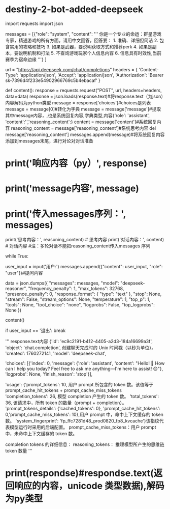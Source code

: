# destiny-2-bot-added-deepseek
import requests
import json

messages = [{"role": "system",
"content":
'''
你是一个专业的命运：群星游戏专家，精通游戏的所有方面。请用中文回答，回答要：
        1. 准确、详细但简洁
        2. 包含实用的攻略和技巧
        3. 如果是武器，要说明获取方式和推荐perk
        4. 如果是副本，要说明机制和打法
        5. 不查询游戏玩家个人信息内容
        6. 信息具有时效性,当前赛季为宿命边缘
'''}
]

url = "https://api.deepseek.com/chat/completions"
headers = {
  'Content-Type': 'application/json',
  'Accept': 'application/json',
  'Authorization': 'Bearer sk-7396d4f233e54902966769c5b4ebacaf'
}

def content():
  response = requests.request("POST", url, headers=headers, data=data)
  response = json.loads(response.text)#将response.text（为json）内容解码为python类型
  message = response['choices']#choices是列表
  message = message[0]#转化为字典
  message = message['message']#提取其中message内容，,也是系统回复内容,字典类型,内容{'role': 'assistant', 'content':'','reasoning_content':}
  content = message['content']#系统回复内容
  reasoning_content = message['reasoning_content']#系统思考内容
  del message['reasoning_content']
  messages.append(message)#将系统回复内容添加到messages末尾，进行对论对对话准备
  # print('响应内容（py）', response)
  # print('message内容', message)
  # print('传入messages序列：', messages)
  print('思考内容：', reasoning_content)  # 思考内容
  print('对话内容：', content)  # 对话内容
#注：多轮对话不能把reasoning_content传入messages 序列

while True:

  user_input = input('用户:')
  messages.append({"content": user_input, "role": "user"})#提问内容

  data = json.dumps({
    "messages": messages,
    "model": "deepseek-reasoner",
    "frequency_penalty": 1,
    "max_tokens": 32768,
    "presence_penalty": 0,
    "response_format": {
      "type": "text"
    },
    "stop": None,
    "stream": False,
    "stream_options": None,
    "temperature": 1,
    "top_p": 1,
    "tools": None,
    "tool_choice": "none",
    "logprobs": False,
    "top_logprobs": None
  })

  content()

  if user_input == '退出':
    break




'''
response.text内容
{'id': 'ec9c2191-b412-4405-a2d3-184a16699a3f',
 'object': 'chat.completion', 创建聊天完成时的 Unix 时间戳（以秒为单位）。
 'created': 1760272141,
  'model': 'deepseek-chat', 
  
'choices': [{'index': 0, 
'message': {'role': 'assistant', 'content': "Hello! 👋 How can I help you today? Feel free to ask me anything—I'm here to assist! 😊"}, 
'logprobs': None, 'finish_reason': 'stop'}], 

'usage': {'prompt_tokens': 10, 用户 prompt 所包含的 token 数。该值等于 prompt_cache_hit_tokens + prompt_cache_miss_tokens
'completion_tokens': 26, 模型 completion 产生的 token 数。
'total_tokens': 36, 该请求中，所有 token 的数量（prompt + completion）。
'prompt_tokens_details': {'cached_tokens': 0}, 
'prompt_cache_hit_tokens': 0,'prompt_cache_miss_tokens': 10},用户 prompt 中，命中上下文缓存的 token 数。
'system_fingerprint': 'fp_ffc7281d48_prod0820_fp8_kvcache'}该指纹代表模型运行时采用的后端配置。
prompt_cache_miss_tokens：用户 prompt 中，未命中上下文缓存的 token 数。

completion tokens 的详细信息：
reasoning_tokens：
推理模型所产生的思维链 token 数量
'''

# print(respondse)#respondse.text(返回响应的内容，unicode 类型数据),解码为py类型
